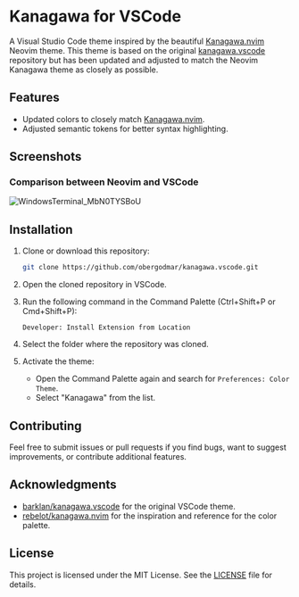 # Kanagawa for VSCode

A Visual Studio Code theme inspired by the beautiful [Kanagawa.nvim](https://github.com/rebelot/kanagawa.nvim) Neovim theme. This theme is based on the original [kanagawa.vscode](https://github.com/barklan/kanagawa.vscode) repository but has been updated and adjusted to match the Neovim Kanagawa theme as closely as possible.

## Features

- Updated colors to closely match [Kanagawa.nvim](https://github.com/rebelot/kanagawa.nvim).
- Adjusted semantic tokens for better syntax highlighting.

## Screenshots

### Comparison between Neovim and VSCode

![WindowsTerminal_MbN0TYSBoU](https://github.com/user-attachments/assets/28979cbe-5d4a-4482-92ec-c4ef5c2d2258)

## Installation

1. Clone or download this repository:

   ```bash
   git clone https://github.com/obergodmar/kanagawa.vscode.git
   ```

2. Open the cloned repository in VSCode.

3. Run the following command in the Command Palette (Ctrl+Shift+P or Cmd+Shift+P):

   ```
   Developer: Install Extension from Location
   ```

4. Select the folder where the repository was cloned.

5. Activate the theme:
   - Open the Command Palette again and search for `Preferences: Color Theme`.
   - Select "Kanagawa" from the list.

## Contributing

Feel free to submit issues or pull requests if you find bugs, want to suggest improvements, or contribute additional features.

## Acknowledgments

- [barklan/kanagawa.vscode](https://github.com/barklan/kanagawa.vscode) for the original VSCode theme.
- [rebelot/kanagawa.nvim](https://github.com/rebelot/kanagawa.nvim) for the inspiration and reference for the color palette.

## License

This project is licensed under the MIT License. See the [LICENSE](./LICENSE) file for details.
